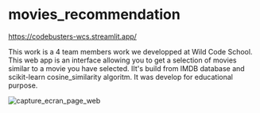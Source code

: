 # movies_recommendation

https://codebusters-wcs.streamlit.app/

This work is a 4 team members work we developped at Wild Code School.
This web app is an interface allowing you to get a selection of movies similar to a movie you have selected. IIt's build from IMDB database and  scikit-learn cosine_similarity algoritm. It was develop for educational purpose.

![capture_ecran_page_web](https://github.com/user-attachments/assets/4c48204e-a01b-44ad-8c53-b4d33676b4a4)

